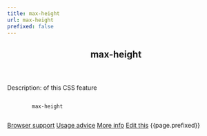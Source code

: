 ```yaml
---
title: max-height
url: max-height
prefixed: false
---
```


<article id="max-height" class="feature prefix-{{page.prefixed}}">
	<header class="feature__header">
		<h2>max-height</h2>
	</header>
	<p class="feature__description">
		Description: of this CSS feature
	</p>
	<pre class="feature__code"><code>
		max-height
	</code></pre>
	<footer class="feature__footer">
		<a href="http://caniuse.com/max-height">Browser support</a> 
		<a href="http://html5please.com/#max-height">Usage advice</a> 
		<a href="http://www.css3files.com/max-height">More info</a> 
		<a href="https://github.com/davidhund/shouldiprefix/blob/master/_posts/{{page.date | date: "%Y-%m-%d"}}-{{page.title}}.md">Edit this</a> 
		<span class="feature__prefix">{{page.prefixed}}</span>
	</footer>
</article>

